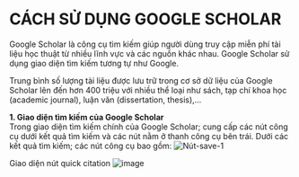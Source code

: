 CÁCH SỬ DỤNG GOOGLE SCHOLAR
=======
Google Scholar là công cụ tìm kiếm giúp người dùng truy cập miễn phí tài liệu học thuật từ nhiều lĩnh vực và các nguồn khác nhau. Google Scholar sử dụng giao diện tìm kiếm tương tự như Google.

Trung bình số lượng tài liệu được lưu trữ trong cơ sở dữ liệu của Google Scholar lên đến hơn 400 triệu với nhiều thể loại như sách, tạp chí khoa học (academic journal), luận văn (dissertation, thesis),…

**1.  Giao diện tìm kiếm của Google Scholar**  
Trong giao diện tìm kiếm chính của Google Scholar; cung cấp các nút công cụ dưới kết quả tìm kiếm và các nút nằm ở thanh công cụ bên trái. Dưới các kết quả tìm kiếm; các nút công cụ bao gồm:
![Nút-save-1](https://user-images.githubusercontent.com/53169638/112923113-d94f1700-9137-11eb-87ea-1aed5e743b5e.png)

Giao diện nút quick citation
![image](https://user-images.githubusercontent.com/53169638/112925079-795a6f80-913b-11eb-97bb-fe64ac0dd983.png)

